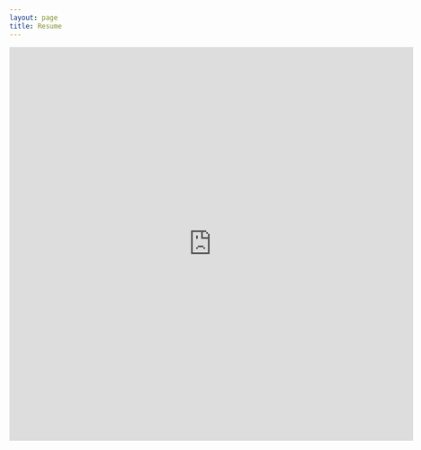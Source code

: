 ```yaml
---
layout: page
title: Resume
---
```


<iframe src="http://docs.google.com/gview?url=http://jonathoma.github.io/resume/resume.pdf&embedded=true" style="width:718px; height:700px;" frameborder="0"></iframe>
